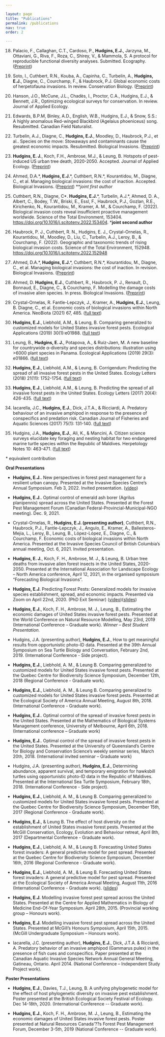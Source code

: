 ```yaml
---

layout: page
title: "Publications"
permalink: /publications
nav: true
order: 2

---
```

18.  Palacio, F., Callaghan, C.T., Cardoso, P., **Hudgins, E.J.**, Jarzyna, M., Ottaviani, G., Riva, F., Roza, C., Shirey, V., & Mammola, S.  A protocol for reproducible functional diversity analyses. Submitted. Ecography. ([Preprint](https://ecoevorxiv.org/yt9sb/))

17.  Soto, I., Cuthbert, R.N., Kouba, A., Capinha, C., Turbelin, A., **Hudgins, E.J.**, Diagne, C., Courchamp, F., & Haubrock, P.J. Global economic costs of herpetofauna invasions. In review. Conservation Biology. ([Preprint](https://doi.org/10.21203/rs.3.rs-964112/v1))

16. Hanson, J.O., McCune, J.L., Chadès, I., Proctor, C.A., Hudgins, E.J., & Bennett, J.R., Optimizing ecological surveys for conservation. In review. Journal of Applied Ecology.

15. Edwards, B.P.M, Binley, A.D., English, W.B., Hudgins, E.J., & Snow, S.S.: A highly anomalous Red-winged Blackbird (Agelaius phoeniceus) song. Resubmitted. Canadian Field Naturalist.

14. Turbelin, A.J., Diagne, C., **Hudgins, E.J.**, Moodley, D., Haubrock, P.J., et al.. Species on the move: Stowaways and contaminants cause the greatest economic impacts. Resubmitted. Biological Invasions. ([Preprint](https://doi.org/10.21203/rs.3.rs-440305/v1))

13. **Hudgins, E. J.**, Koch, F.H., Ambrose, M.J., & Leung, B. Hotspots of pest-induced US urban tree death, 2020-2050. Accepted. Journal of Applied Ecology. ([Preprint](https://doi.org/10.1101/2021.04.24.441210))

12. Ahmed, D.A.\*, **Hudgins, E.J.**\*, Cuthbert, R.N.\*, Kourantidou, M., Diagne, C., et al. Managing biological invasions: the cost of inaction. Accepted. Biological Invasions. ([Preprint](https://doi.org/10.21203/rs.3.rs-300416/v1))
\***joint first author*

11. Cuthbert, R.N., Diagne, C\*. **Hudgins, E.J.**\*, Turbelin, A.J.\*, Ahmed, D. A., Albert, C., Bodey, T.W., Briski, E., Essl, F., Haubrock, P.J., Gozlan, R.E., Kirichenko, N., Kourantidou, M., Kramer, A. M., & Courchamp, F. (2022). Biological invasion costs reveal insufficient proactive management worldwide. Science of the Total Environment, 153404.  https://doi.org/10.1016/j.scitotenv.2022.153404.
\***joint second author**

10. Haubrock, P. J., Cuthbert, R. N., Hudgins, E. J., Crystal-Ornelas, R., Kourantidou, M., Moodley, D., Liu, C., Turbelin, A.J., Leroy, B., & Courchamp, F. (2022). Geographic and taxonomic trends of rising biological invasion costs. Science of the Total Environment, 152948.  https://doi.org/10.1016/j.scitotenv.2022.152948

9. Ahmed, D.A.\*, **Hudgins, E.J.**\*, Cuthbert, R.N.\*, Kourantidou, M., Diagne, C., et al. Managing biological invasions: the cost of inaction. In revision. Biological Invasions. ([Preprint](https://doi.org/10.21203/rs.3.rs-300416/v1))

8. Ahmed, D. **Hudgins, E.J.**, Cuthbert, R., Haubrock, P. J., Renault, D., Bonnaud, E., Diagne, C.,  & Courchamp, F. Modelling the damage costs of invasive alien species. In press. Biological Invasions. ([Preprint](https://doi.org/10.21203/rs.3.rs-380351/v1))

7. Crystal-Ornelas, R. Fantle-Lepczyk, J., Kramer, A., **Hudgins, E.J.**, Leung, B. Diagne, C., et al. Economic costs of biological invasions within North America. NeoBiota (2021) 67, 485. ([full text](https://neobiota.pensoft.net/article/58038/))

6. **Hudgins, E.J.**, Liebhold, A.M., & Leung, B. Comparing generalized to customized models for United States invasive forest pests. Ecological Applications (2019) 30(1):e01988. ([full text](https://esajournals.onlinelibrary.wiley.com/doi/10.1002/eap.1988))

5. Leung, B., **Hudgins, E. J.**, Potapova, A., & Ruiz-Jaen, M. A new baseline for countrywide α-diversity and species distributions: illustration using >6000 plant species in Panama. Ecological Applications (2019) 29(3): e01866. ([full text](https://esajournals.onlinelibrary.wiley.com/doi/10.1002/eap.1866))

4. **Hudgins, E.J.**, Liebhold, A.M., & Leung, B. Corrigendum: Predicting the spread of all invasive forest pests in the United States. Ecology Letters (2018) 21(11): 1752-1754. ([full text](https://onlinelibrary.wiley.com/doi/10.1111/ele.13149))

3. **Hudgins, E.J.**, Liebhold, A.M., & Leung, B. Predicting the spread of all invasive forest pests in the United States. Ecology Letters (2017) 20(4): 426-435. ([full text](http://onlinelibrary.wiley.com/doi/10.1111/ele.12741/full))

2. Iacarella, J.C., **Hudgins, E.J.**, Dick, J.T.A., & Ricciardi, A. Predatory behaviour of an invasive amphipod in response to the presence of conspecifics and predation risk. Canadian Journal of Fisheries and Aquatic Sciences (2017) 75(1): 131-140.    ([full text](http://www.nrcresearchpress.com/doi/full/10.1139/cjfas-2016-0417))

1. Hudgins, J.A., **Hudgins, E.J.**, Ali, K., & Mancini, A. Citizen science surveys elucidate key foraging and nesting habitat for two endangered marine turtle species within the Republic of Maldives. Herpetology Notes 10: 463-471. ([full text](https://www.biotaxa.org/hn/article/view/26126))

\* equivalent contribution

**Oral Presentations**

* **Hudgins, E.J.**. New perspectives in forest pest management for a resilient urban canopy. Presented at the Invasive Species Centre’s Annual Symposium. Feb 3, 2022. Invited presentation. ([video](https://youtu.be/F65PmhL8ueQ?t=1352))

* **Hudgins, E.J.**. Optimal control of emerald ash borer (Agrilus planipennis) spread across the United States. Presented at the Forest Pest Management Forum (Canadian Federal-Provincial-Municipal-NGO meeting). Dec. 9, 2021.

* Crystal-Ornelas, R., **Hudgins, E.J. (presenting author)**, Cuthbert, R.N., Haubrock, P.J., Fantle-Lepczyk, J., Angulo, E., Kramer, A., Ballesteros-Mejia, L., Leroy, B., Leung, B., López-López, E., Diagne, C., & Courchamp, F. Economic costs of biological invasions within North America. Presented at the Invasive Species Council of British Columbia’s annual meeting, Oct. 6, 2021. Invited presentation.

* **Hudgins, E. J.**, Koch, F. H., Ambrose, M. J., & Leung, B. Urban tree deaths from invasive alien forest insects in the United States, 2020-2050. Presented at the International Association for Landscape Ecology – North America conference, April 12, 2021, in the organised symposium “Forecasting Biological Invasions”.

* **Hudgins, E.J.** Predicting Forest Pests: Generalized models for invasive species establishment, spread, and economic impacts. Presented via Zoom on April 22nd, 2020. (PhD Exit Seminar) ([video](https://youtu.be/hceSoNLj4X4))([slides](https://drive.google.com/file/d/1cWsGwcmYP6OP44Yepc-Wbzv_8C4wifsu/view?usp=sharing))

* **Hudgins, E.J.**, Koch, F. H., Ambrose, M. J., Leung, B., Estimating the economic damages of United States invasive forest pests. Presented at the World Conference on Natural Resource Modelling, May 23rd, 2019 (International Conference – Graduate work). _Winner – Best Student Presentation._

* Hudgins, J.A. (presenting author), **Hudgins, E.J.**, How to get meaningful results from opportunistic photo-ID data. Presented at the 39th Annual Symposium on Sea Turtle Biology and Conversation, February 2nd, 2019. (International Conference - Side project).

* **Hudgins, E.J.**, Liebhold, A. M., & Leung B. Comparing generalized to customized models for United States invasive forest pests. Presented at the Quebec Centre for Biodiversity Science Symposium, December 12th, 2018 (Regional Conference - Graduate work).

* **Hudgins, E.J.**, Liebhold, A. M., & Leung B. Comparing generalized to customized models for United States invasive forest pests. Presented at the Ecological Society of America Annual Meeting, August 8th, 2018. (International Conference - Graduate work).

* **Hudgins, E.J.**. Optimal control of the spread of invasive forest pests in the United States. Presented at the Mathematics of Biological Systems Management conference, University of Melbourne, April 6th, 2018. (International conference – Graduate work)

* **Hudgins, E.J.**. Optimal control of the spread of invasive forest pests in the United States. Presented at the University of Queensland’s Centre for Biology and Conservation Science’s weekly seminar series, March 20th, 2018. (International invited seminar – Graduate work)

* Hudgins, J.A. (presenting author), **Hudgins, E.J.**, Determining abundance, apparent survival, and temporary emigration for hawksbill turtles using opportunistic photo-ID data in the Republic of Maldives. Presented at the International Sea Turtle Symposium, February 18th, 2018. (International Conference - Side project).

* **Hudgins, E.J.**, Liebhold, A. M., & Leung B. Comparing generalized to customized models for United States invasive forest pests. Presented at the Quebec Centre for Biodiversity Science Symposium, December 15th, 2017 (Regional Conference - Graduate work).

* **Hudgins, E.J.**, & Leung B. The effect of host diversity on the establishment of United States invasive forest pests. Presented at the McGill Conservation, Ecology, Evolution and Behaviour retreat, April 8th, 2017 (Departmental Conference - Graduate work).

* **Hudgins, E.J.**, Liebhold, A. M., & Leung B. Forecasting United States forest invaders: A general predictive model for pest spread. Presented at the Quebec Centre for Biodiversity Science Symposium, December 16th, 2016 (Regional Conference - Graduate work).

* **Hudgins, E.J.**, Liebhold, A. M., & Leung B. Forecasting United States forest invaders: A general predictive model for pest spread. Presented at the Ecological Society of America Annual Meeting, August 11th, 2016 (International Conference - Graduate work). ([slides](https://f1000research.com/slides/5-2026))

* **Hudgins, E.J.** Modelling invasive forest pest spread across the United States. Presented at the Centre for Applied Mathematics in Biology of Medicine End-Of-Year Symposium. April 28th, 2015. (Provincial working group – Honours work).

* **Hudgins, E.J.** Modelling invasive forest pest spread across the United States. Presented at McGill’s Honours Symposium, April 15th, 2015. (McGill Undergraduate Symposium – Honours work).

* Iacarella, J.C. (presenting author), **Hudgins, E.J.**, Dick, J.T.A. & Ricciardi, A. Predatory behavior of an invasive amphipod (Gammarus pulex) in the presence of fish cues and conspecifics. Paper presented at the Canadian Aquatic Invasive Species Network Annual General Meeting, Gatineau, Ontario. April 2014. (National Conference – Independent Study Project work).

**Poster Presentations**

* **Hudgins, E.J.**, Davies, T.J., Leung, B. A unifying phylogenetic model for the effect of host phylogenetic diversity on invasive pest establishment. Poster presented at the British Ecological Society Festival of Ecology. Dec 14-18th, 2020. (International Conference -- Graduate work).

* **Hudgins, E.J.**, Koch, F. H., Ambrose, M. J., Leung, B., Estimating the economic damages of United States invasive forest pests. Poster presented at Natural Resources Canada'??s Forest Pest Management Forum, December 3-5th, 2019 (National Conference -- Graduate work).